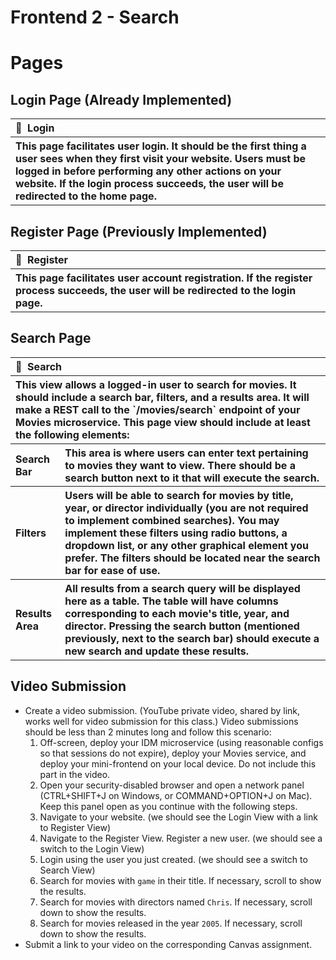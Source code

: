 # Frontend 2 - Search

# Pages

## Login Page (Already Implemented)

<table>
  <thead>
    <tr>
      <th align="left" width="1100">📄&nbsp;&nbsp;Login</th>
    </tr>
  </thead>
  <tbody>
    <tr></tr>
    <tr>
      <th align="left" >This page facilitates user login. It should be the first thing a user sees when they first visit your website. Users must be logged in before performing any other actions on your website. If the login process succeeds, the user will be redirected to the home page.</th>
    </tr>
  </tbody>
</table>

## Register Page (Previously Implemented)

<table>
  <thead>
    <tr>
      <th align="left" width="1100">📄&nbsp;&nbsp;Register</th>
    </tr>
  </thead>
  <tbody>
    <tr></tr>
    <tr>
      <th align="left" >This page facilitates user account registration. If the register process succeeds, the user will be redirected to the login page.</th>
    </tr>
  </tbody>
</table>

## Search Page

<table>
  <thead>
    <tr>
      <th colspan="2"  align="left" width="1100">📄&nbsp;&nbsp;Search</th>
    </tr>
  </thead>
  <tbody>
    <tr></tr>
    <tr>
      <th  colspan="2" align="left" >This view allows a logged-in user to search for movies. It should include a search bar, filters, and a results area. It will make a REST call to the `/movies/search` endpoint of your Movies microservice. This page view should include at least the following elements:</th>
    </tr>
    <tr>
      <th align="left">Search Bar</th><th align="left" >This area is where users can enter text pertaining to movies they want to view. There should be a search button next to it that will execute the search.</th>
    </tr>
    <tr></tr>
    <tr>
      <th align="left" >Filters</th><th align="left" >Users will be able to search for movies by title, year, or director individually (you are not required to implement combined searches). You may implement these filters using radio buttons, a dropdown list, or any other graphical element you prefer. The filters should be located near the search bar for ease of use.</th>
    </tr>
    <tr></tr>
    <tr>
      <th align="left" >Results Area</th> <th align="left" >All results from a search query will be displayed here as a table. The table will have columns corresponding to each movie's title, year, and director. Pressing the search button (mentioned previously, next to the search bar) should execute a new search and update these results.</th>
    </tr>
  </tbody>
</table>

## Video Submission

- Create a video submission. (YouTube private video, shared by link, works well for video submission for this class.)  Video submissions should be less than 2 minutes long and follow this scenario:
  1. Off-screen, deploy your IDM microservice (using reasonable configs so that sessions do not expire), deploy your Movies service, and deploy your mini-frontend on your local device. Do not include this part in the video.
  2. Open your security-disabled browser and open a network panel (CTRL+SHIFT+J on Windows, or COMMAND+OPTION+J on Mac). Keep this panel open as you continue with the following steps.
  3. Navigate to your website. (we should see the Login View with a link to Register View)
  4. Navigate to the Register View. Register a new user. (we should see a switch to the Login View)
  5. Login using the user you just created. (we should see a switch to Search View)
  6. Search for movies with `game` in their title. If necessary, scroll to show the results.
  7. Search for movies with directors named `Chris`. If necessary, scroll down to show the results.
  8. Search for movies released in the year `2005`. If necessary, scroll down to show the results.
- Submit a link to your video on the corresponding Canvas assignment.
